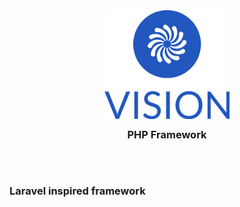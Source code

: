 <div style="display: flex; flex-direction: column; align-items: center; margin-bottom: 25px;">
  <img src="./.github/logos/logo-no-background.svg" width="200" alt="Image">
  <h3 style="margin-top: 15px;">PHP Framework</h3>
  <hr>
</div>

### Laravel inspired framework